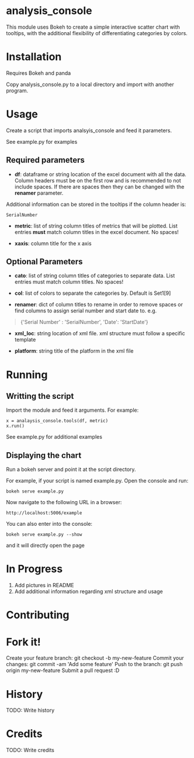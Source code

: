 # analysis_console

This module uses Bokeh to create a simple interactive scatter chart with tooltips, with the additional flexibility of differentiating categories by colors. 

# Installation

Requires Bokeh and panda

Copy analysis_console.py to a local directory and import with another program.

# Usage
Create a script that imports analsyis_console and feed it parameters.

See example.py for examples 

## Required parameters
- **df**: dataframe or string location of the excel document with all the data. Column headers must be on the first row and is recommended to not include spaces. If there are spaces then they can be changed with the **renamer** parameter.

Additional information can be stored in the tooltips if the column header is:
```
SerialNumber
```

- **metric**: list of string column titles of metrics that will be plotted. List entries **must** match column titles in the excel document. No spaces! 

- **xaxis**: column title for the x axis

## Optional Parameters
- **cato**: list of string column titles of categories to separate data. List entries must match column titles. No spaces!

- **col**: list of colors to separate the categories by. Default is Set1[9]

- **renamer**: dict of column titles to rename in order to remove spaces or find columns to assign serial number and start date to. e.g. 
>{'Serial Number' : 'SerialNumber', 'Date': 'StartDate'}

- **xml_loc**: string location of xml file. xml structure must follow a specific template

- **platform**: string title of the platform in the xml file

# Running
## Writting the script
Import the module and feed it arguments. For example:
```
x = analaysis_console.tools(df, metric)
x.run()
```

See example.py for additional examples

## Displaying the chart
Run a bokeh server and point it at the script directory. 

For example, if your script is named example.py.
Open the console and run:
```
bokeh serve example.py
```

Now navigate to the following URL in a browser:
```
http://localhost:5006/example
```

You can also enter into the console:
```
bokeh serve example.py --show
```
and it will directly open the page

# In Progress
1. Add pictures in README
2. Add additional information regarding xml structure and usage

# Contributing

# Fork it!
Create your feature branch: git checkout -b my-new-feature
Commit your changes: git commit -am 'Add some feature'
Push to the branch: git push origin my-new-feature
Submit a pull request :D
# History

TODO: Write history

# Credits

TODO: Write credits

